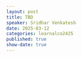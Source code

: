 ```yaml
---
layout: post
title: TBD
speaker: Sridhar Venkatesh
date: 2025-03-12
categories: learnalco2425
published: true
show-date: true
---
```

